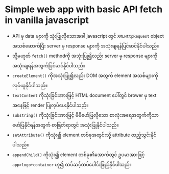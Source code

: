 # Simple web app with basic API fetch in vanilla javascript

- API မှ data များကို သုံးပြုလိုသောအခါ javascript တွင် `XMLHttpRequest` object အသစ်ဆောက်ပြီး server မှ response များကို အသုံးချရန်ပြင်ဆင်နိုင်ပါသည်။
- သို့မဟုတ် `fetch()` methodကို အသုံးပြု၍လည်း server မှ response များကို အသုံးချရန်အတွက်ပြင်ဆင်နိုင်ပါသည်။
- `createElement()` ကိုအသုံးပြု၍လည်း DOM အတွက် element အသစ်များကို လုပ်ယူနိုင်ပါသည်။
- `textContent` ကိုသုံးခြင်းအားဖြင့် HTML document ပေါ်တွင် brower မှ text အနေဖြင့် render ပြုလုပ်ပေးနိုင်ပါသည်။
- `substring()` ကိုသုံးခြင်းအားဖြင့် မိမိဖော်ပြလိုသော စာလုံးအရေအတွက်ကိုသာ ဖော်ပြနိုင်ရန်အတွက် စာဖြတ်ရာတွင် အသုံးပြုနိုင်ပါသည်။
- `setAttribute()` ကိုသုံး၍ element တစ်ခုအတွင်းသို့ attribute ထည့်သွင်းနိုင်ပါသည်။
- `appendChild()` ကိုသုံး၍ element တစ်ခု၏အောက်တွင် ဥပမာအားဖြင့် `app>logo+container` ဟူ၍ ထပ်ဆင့်ထပ်ပေါင်းဖြည့်နိုင်ပါသည်။